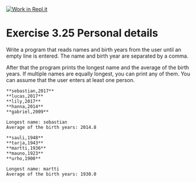 [![Work in Repl.it](https://classroom.github.com/assets/work-in-replit-14baed9a392b3a25080506f3b7b6d57f295ec2978f6f33ec97e36a161684cbe9.svg)](https://classroom.github.com/online_ide?assignment_repo_id=6313025&assignment_repo_type=AssignmentRepo)
# Exercise 3.25 Personal details

Write a program that reads names and birth years from the user until an empty line is entered. The  name and birth year are separated by a comma.

After that the program prints the longest name and the average of the birth years. If multiple names are equally longest, you can print any of them. You can assume that the user enters at least one person.

```plaintext
**sebastian,2017**
**lucas,2017**
**lily,2017**
**hanna,2014**
**gabriel,2009**

Longest name: sebastian
Average of the birth years: 2014.8
```


```plaintext
**sauli,1948**
**tarja,1943**
**martti,1936**
**mauno,1923**
**urho,1900**

Longest name: martti
Average of the birth years: 1930.0
```
